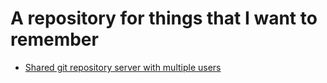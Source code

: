 # A repository for things that I want to remember


* [Shared git repository server with multiple users](https://github.com/lhelman/wiki/wiki/Shared-git-repository-server-with-multiple-users)

